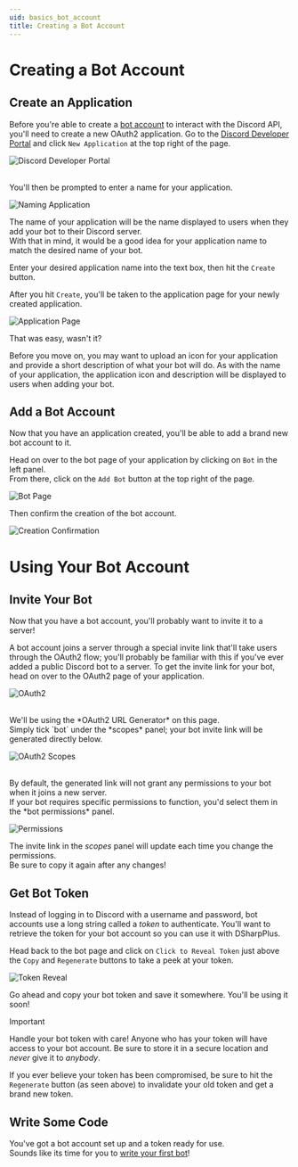 ```yaml
---
uid: basics_bot_account
title: Creating a Bot Account
---
```


# Creating a Bot Account

## Create an Application
Before you're able to create a [bot account](https://discord.com/developers/docs/topics/oauth2#bots) to interact with the Discord API, you'll need to create a new OAuth2 application.
Go to the [Discord Developer Portal](https://discord.com/developers/applications) and click `New Application` at the top right of the page.

![Discord Developer Portal](/images/basics_bot_account_01.png)

<br/>
You'll then be prompted to enter a name for your application.<br/>

![Naming Application](/images/basics_bot_account_02.png "Naming Application")

The name of your application will be the name displayed to users when they add your bot to their Discord server.<br/>
With that in mind, it would be a good idea for your application name to match the desired name of your bot.

Enter your desired application name into the text box, then hit the `Create` button.

After you hit `Create`, you'll be taken to the application page for your newly created application.

![Application Page](/images/basics_bot_account_03.png)

That was easy, wasn't it?

Before you move on, you may want to upload an icon for your application and provide a short description of what your bot will do.
As with the name of your application, the application icon and description will be displayed to users when adding your bot.


## Add a Bot Account
Now that you have an application created, you'll be able to add a brand new bot account to it.

Head on over to the bot page of your application by clicking on `Bot` in the left panel.<br/>
From there, click on the `Add Bot` button at the top right of the page.

![Bot Page](/images/basics_bot_account_04.png)

Then confirm the creation of the bot account.

![Creation Confirmation](/images/basics_bot_account_05.png)


# Using Your Bot Account

## Invite Your Bot
Now that you have a bot account, you'll probably want to invite it to a server!

A bot account joins a server through a special invite link that'll take users through the OAuth2 flow;
you'll probably be familiar with this if you've ever added a public Discord bot to a server.
To get the invite link for your bot, head on over to the OAuth2 page of your application.

![OAuth2](/images/basics_bot_account_06.png)

<br/>
We'll be using the *OAuth2 URL Generator* on this page.<br/>
Simply tick `bot` under the *scopes* panel; your bot invite link will be generated directly below.

![OAuth2 Scopes](/images/basics_bot_account_07.png)

<br/>
By default, the generated link will not grant any permissions to your bot when it joins a new server.<br/>
If your bot requires specific permissions to function, you'd select them in the *bot permissions* panel.

![Permissions](/images/basics_bot_account_08.png "Permissions Panel")

The invite link in the *scopes* panel will update each time you change the permissions.<br/>
Be sure to copy it again after any changes!

## Get Bot Token
Instead of logging in to Discord with a username and password, bot accounts use a long string called a *token* to authenticate.
You'll want to retrieve the token for your bot account so you can use it with DSharpPlus.

Head back to the bot page and click on `Click to Reveal Token` just above the `Copy` and `Regenerate` buttons to take a peek at your token.

![Token Reveal](/images/basics_bot_account_09.png "Token Reveal")

Go ahead and copy your bot token and save it somewhere. You'll be using it soon!

>[!IMPORTANT]
 > Handle your bot token with care! Anyone who has your token will have access to your bot account.
 > Be sure to store it in a secure location and *never* give it to *anybody*.
 >
 > If you ever believe your token has been compromised, be sure to hit the `Regenerate` button (as seen above) to invalidate your old token and get a brand new token.

## Write Some Code
You've got a bot account set up and a token ready for use.<br/>
Sounds like its time for you to [write your first bot](xref:basics_first_bot)! 
